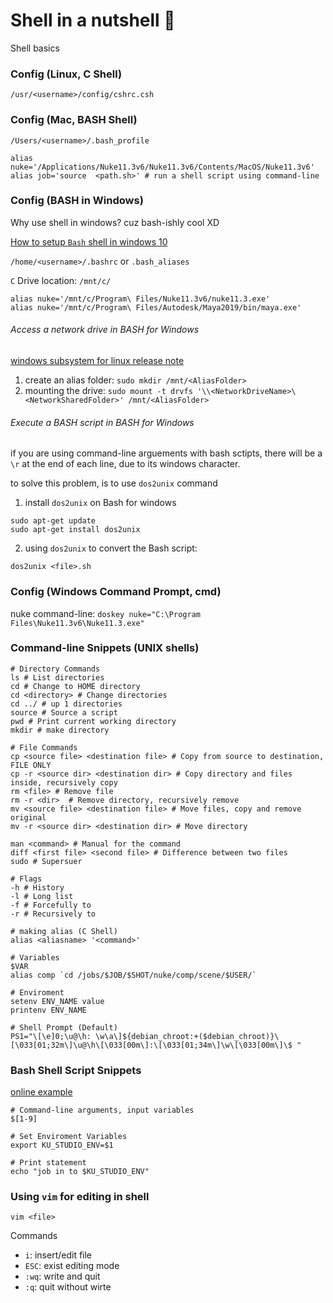 # Shell in a nutshell :chestnut:
Shell basics

### Config (Linux, C Shell)

`/usr/<username>/config/cshrc.csh`

### Config (Mac, BASH Shell)

`/Users/<username>/.bash_profile`

```shell
alias nuke='/Applications/Nuke11.3v6/Nuke11.3v6/Contents/MacOS/Nuke11.3v6'
alias job='source  <path.sh>' # run a shell script using command-line
```

### Config (BASH in Windows)
Why use shell in windows? cuz bash-ishly cool XD

[How to setup `Bash` shell in windows 10](https://www.howtogeek.com/265900/everything-you-can-do-with-windows-10s-new-bash-shell/)

`/home/<username>/.bashrc` or `.bash_aliases`

`C` Drive location: `/mnt/c/`

```Shell
alias nuke='/mnt/c/Program\ Files/Nuke11.3v6/nuke11.3.exe'
alias nuke='/mnt/c/Program\ Files/Autodesk/Maya2019/bin/maya.exe'
```

###### Access a network drive in BASH for Windows
[windows subsystem for linux release note](https://docs.microsoft.com/en-us/archive/blogs/wsl/file-system-improvements-to-the-windows-subsystem-for-linux)

1. create an alias folder: `sudo mkdir /mnt/<AliasFolder>`
2. mounting the drive: `sudo mount -t drvfs '\\<NetworkDriveName>\<NetworkSharedFolder>' /mnt/<AliasFolder>`

###### Execute a BASH script in BASH for Windows
if you are using command-line arguements with bash sctipts, there will be a `\r` at the end of each line, due to its windows character.

to solve this problem, is to use `dos2unix` command

1. install `dos2unix` on Bash for windows
```shell
sudo apt-get update
sudo apt-get install dos2unix
```
2. using `dos2unix` to convert the Bash script:
```shell
dos2unix <file>.sh
```

### Config (Windows Command Prompt, cmd)

nuke command-line: `doskey nuke="C:\Program Files\Nuke11.3v6\Nuke11.3.exe"`

### Command-line Snippets (UNIX shells)
```shell
# Directory Commands
ls # List directories
cd # Change to HOME directory
cd <directory> # Change directories
cd ../ # up 1 directories
source # Source a script
pwd # Print current working directory
mkdir # make directory

# File Commands
cp <source file> <destination file> # Copy from source to destination, FILE ONLY
cp -r <source dir> <destination dir> # Copy directory and files inside, recursively copy
rm <file> # Remove file
rm -r <dir>  # Remove directory, recursively remove
mv <source file> <destination file> # Move files, copy and remove original
mv -r <source dir> <destination dir> # Move directory

man <command> # Manual for the command
diff <first file> <second file> # Difference between two files
sudo # Supersuer

# Flags
-h # History
-l # Long list
-f # Forcefully to
-r # Recursively to

# making alias (C Shell)
alias <aliasname> '<command>'

# Variables
$VAR
alias comp `cd /jobs/$JOB/$SHOT/nuke/comp/scene/$USER/`

# Enviroment
setenv ENV_NAME value
printenv ENV_NAME

# Shell Prompt (Default)
PS1="\[\e]0;\u@\h: \w\a\]${debian_chroot:+($debian_chroot)}\[\033[01;32m\]\u@\h\[\033[00m\]:\[\033[01;34m\]\w\[\033[00m\]\$ "
```

### Bash Shell Script Snippets
[online example](https://natelandau.com/my-mac-osx-bash_profile/)
```Shell
# Command-line arguments, input variables
$[1-9]

# Set Enviroment Variables
export KU_STUDIO_ENV=$1

# Print statement
echo "job in to $KU_STUDIO_ENV"
```

### Using `vim` for editing in shell

`vim <file>`

Commands
- `i`: insert/edit file
- `ESC`: exist editing mode
- `:wq`: write and quit
- `:q`: quit without wirte
